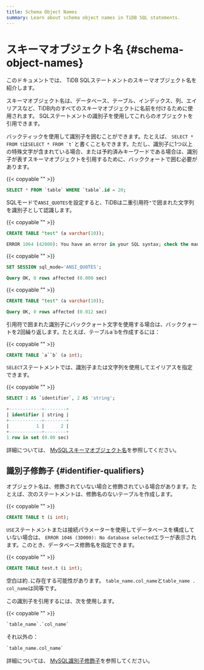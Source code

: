 ```yaml
---
title: Schema Object Names
summary: Learn about schema object names in TiDB SQL statements.
---
```


# スキーマオブジェクト名 {#schema-object-names}

<!-- markdownlint-disable MD038 -->

このドキュメントでは、 TiDB SQLステートメントのスキーマオブジェクト名を紹介します。

スキーマオブジェクト名は、データベース、テーブル、インデックス、列、エイリアスなど、TiDB内のすべてのスキーマオブジェクトに名前を付けるために使用されます。 SQLステートメントの識別子を使用してこれらのオブジェクトを引用できます。

バックティックを使用して識別子を囲むことができます。たとえば、 `SELECT * FROM t`は`` SELECT * FROM `t` ``と書くこともできます。ただし、識別子に1つ以上の特殊文字が含まれている場合、または予約済みキーワードである場合は、識別子が表すスキーマオブジェクトを引用するために、バッククォートで囲む必要があります。

{{< copyable "" >}}

```sql
SELECT * FROM `table` WHERE `table`.id = 20;
```

SQLモードで`ANSI_QUOTES`を設定すると、TiDBは二重引用符`"`で囲まれた文字列を識別子として認識します。

{{< copyable "" >}}

```sql
CREATE TABLE "test" (a varchar(10));
```

```sql
ERROR 1064 (42000): You have an error in your SQL syntax; check the manual that corresponds to your TiDB version for the right syntax to use line 1 column 19 near ""test" (a varchar(10))"
```

{{< copyable "" >}}

```sql
SET SESSION sql_mode='ANSI_QUOTES';
```

```sql
Query OK, 0 rows affected (0.000 sec)
```

{{< copyable "" >}}

```sql
CREATE TABLE "test" (a varchar(10));
```

```sql
Query OK, 0 rows affected (0.012 sec)
```

引用符で囲まれた識別子にバッククォート文字を使用する場合は、バッククォートを2回繰り返します。たとえば、テーブルa`bを作成するには：

{{< copyable "" >}}

```sql
CREATE TABLE `a``b` (a int);
```

`SELECT`ステートメントでは、識別子または文字列を使用してエイリアスを指定できます。

{{< copyable "" >}}

```sql
SELECT 1 AS `identifier`, 2 AS 'string';
```

```sql
+------------+--------+
| identifier | string |
+------------+--------+
|          1 |      2 |
+------------+--------+
1 row in set (0.00 sec)
```

詳細については、 [MySQLスキーマオブジェクト名](https://dev.mysql.com/doc/refman/5.7/en/identifiers.html)を参照してください。

## 識別子修飾子 {#identifier-qualifiers}

オブジェクト名は、修飾されていない場合と修飾されている場合があります。たとえば、次のステートメントは、修飾名のないテーブルを作成します。

{{< copyable "" >}}

```sql
CREATE TABLE t (i int);
```

`USE`ステートメントまたは接続パラメーターを使用してデータベースを構成していない場合は、 `ERROR 1046 (3D000): No database selected`エラーが表示されます。このとき、データベース修飾名を指定できます。

{{< copyable "" >}}

```sql
CREATE TABLE test.t (i int);
```

空白は約`.`に存在する可能性があります。 `table_name.col_name`と`table_name . col_name`は同等です。

この識別子を引用するには、次を使用します。

{{< copyable "" >}}

```sql
`table_name`.`col_name`
```

それ以外の：

```sql
`table_name.col_name`
```

詳細については、 [MySQL識別子修飾子](https://dev.mysql.com/doc/refman/5.7/en/identifier-qualifiers.html)を参照してください。

